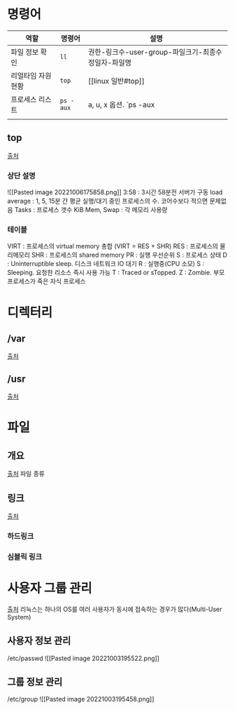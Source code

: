 # 명령어
| 역할               | 명령어    | 설명                                                |
| ------------------ | --------- | --------------------------------------------------- |
| 파일 정보 확인     | `ll`      | 권한-링크수-user-group-파일크기-최종수정일자-파일명 |
| 리얼타임 자원 현황 | `top`     | [[linux 일반#top]]                                                    |
| 프로세스 리스트    | `ps -aux` | a, u, x 옵션. `ps -aux | grep 머시기` 으로 검색     |
|                    |           |                                                     |
## top
[출처](https://zzsza.github.io/development/2018/07/18/linux-top/)
### 상단 설명
![[Pasted image 20221006175858.png]]
3:58 : 3시간 58분전 서버가 구동
load average : 1, 5, 15분 간 평균 실행/대기 중인 프로세스의 수. 코어수보다 적으면 문제없음
Tasks : 프로세스 갯수
KiB Mem, Swap : 각 메모리 사용량

### 테이블
VIRT : 프로세스의 virtual memory 총합 (VIRT = RES + SHR)
RES : 프로세스의 물리메모리 
SHR : 프로세스의 shared memory
PR : 실행 우선순위
S : 프로세스 상태
	D : Uninterruptible sleep. 디스크 네트워크 IO 대기
	R : 실행중(CPU 소모)
	S : Sleeping. 요청한 리소스 즉시 사용 가능
	T : Traced or sTopped.
	Z : Zombie. 부모 프로세스가 죽은 자식 프로세스

# 디렉터리
## /var 
[출처](https://jadehan.tistory.com/11)

## /usr
[출처](https://jadehan.tistory.com/3?category=836227)

# 파일
## 개요
[출처](https://nerd-mix.tistory.com/28)
파일 종류


## 링크
[출처](https://devkingdom.tistory.com/158)
### 하드링크
### 심볼릭 링크

# 사용자 그룹 관리
[출처](https://www.leafcats.com/132)
리눅스는 하나의 OS를 여러 사용자가 동시에 접속하는 경우가 많다(Multi-User System)
## 사용자 정보 관리
/etc/passwd
![[Pasted image 20221003195522.png]]

## 그룹 정보 관리
/etc/group
![[Pasted image 20221003195458.png]]
